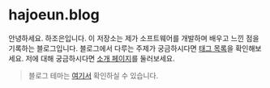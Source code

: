 # hajoeun.blog

안녕하세요. 하조은입니다. 이 저장소는 제가 소프트웨어를 개발하며 배우고 느낀 점을 기록하는 블로그입니다. 블로그에서 다루는 주제가 궁금하시다면 [태그 목록](https://hajoeun.blog/tags)을 확인해보세요. 저에 대해 궁금하시다면 [소개 페이지](https://hajoeun.blog/about)를 둘러보세요.

> 블로그 테마는 [여기서](https://github.com/LekoArts/gatsby-themes/tree/master/themes/gatsby-theme-minimal-blog) 확인하실 수 있습니다.
